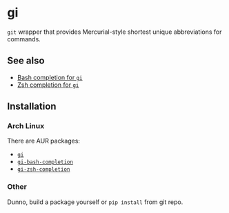 # gi #

`git` wrapper that provides Mercurial-style shortest unique abbreviations for commands.

## See also ##

* [Bash completion for `gi`](https://bitbucket.org/gagarski/gi-bash-completion )
* [Zsh completion for `gi`](https://bitbucket.org/gagarski/gi-zsh-completion )

## Installation ##

### Arch Linux ###

There are AUR packages:

* [`gi`](https://aur.archlinux.org/packages/gi/)
* [`gi-bash-completion`](https://aur.archlinux.org/packages/gi-bash-completion/)
* [`gi-zsh-completion`](https://aur.archlinux.org/packages/gi-zsh-completion/)

### Other ###

Dunno, build a package yourself or `pip install` from git repo.